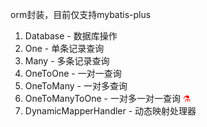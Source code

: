 orm封装，目前仅支持mybatis-plus

1. Database - 数据库操作
2. One - 单条记录查询
3. Many - 多条记录查询
4. OneToOne - 一对一查询
5. OneToMany - 一对多查询
6. OneToManyToOne - 一对多一对一查询 <span style='color:red;cursor: grabbing;' title='实验特性'>⚗</span>
7. DynamicMapperHandler - 动态映射处理器